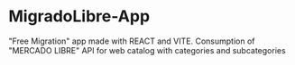 # MigradoLibre-App
"Free Migration" app made with REACT and VITE.  Consumption of "MERCADO LIBRE" API for web catalog with categories and subcategories
